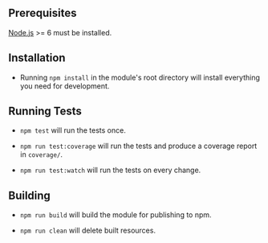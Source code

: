 ## Prerequisites

[Node.js](http://nodejs.org/) >= 6 must be installed.

## Installation

- Running `npm install` in the module's root directory will install everything you need for development.

## Running Tests

- `npm test` will run the tests once.

- `npm run test:coverage` will run the tests and produce a coverage report in `coverage/`.

- `npm run test:watch` will run the tests on every change.

## Building

- `npm run build` will build the module for publishing to npm.

- `npm run clean` will delete built resources.
